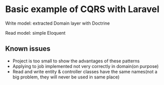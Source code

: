 # Basic example of CQRS with Laravel

Write model: extracted Domain layer with Doctrine

Read model: simple Eloquent

## Known issues

* Project is too small to show the advantages of these patterns
* Applying to job implemented not very correctly in domain(on purpose)
* Read and write entity & controller classes have the same names(not a big problem, they will never be used in same place)